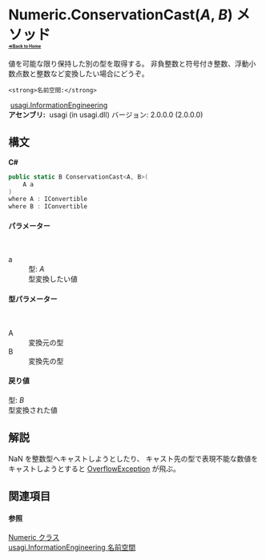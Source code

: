 # Numeric.ConservationCast(*A*, *B*) メソッド <div style="font-size:30%"><a href="https://github.com/usagi/usagi.cs/blob/master/docs/Home.md">≪Back to Home</a></div> 

値を可能な限り保持した別の型を取得する。 非負整数と符号付き整数、浮動小数点数と整数など変換したい場合にどうぞ。


    <strong>名前空間:</strong>
&nbsp;<a href="N_usagi_InformationEngineering.md">usagi.InformationEngineering</a><br /><strong>アセンブリ:</strong>
&nbsp;usagi (in usagi.dll) バージョン: 2.0.0.0 (2.0.0.0)

## 構文

**C#**<br />
``` C#
public static B ConservationCast<A, B>(
	A a
)
where A : IConvertible
where B : IConvertible

```


#### パラメーター
&nbsp;<dl><dt>a</dt><dd>型: *A*<br />型変換したい値</dd></dl>

#### 型パラメーター
&nbsp;<dl><dt>A</dt><dd>変換元の型</dd><dt>B</dt><dd>変換先の型</dd></dl>

#### 戻り値
型: *B*<br />型変換された値

## 解説
NaN を整数型へキャストしようとしたり、 キャスト先の型で表現不能な数値をキャストしようとすると <a href="http://msdn2.microsoft.com/ja-jp/library/41ktf3wy" target="_blank">OverflowException</a> が飛ぶ。

## 関連項目


#### 参照
<a href="T_usagi_InformationEngineering_Numeric.md">Numeric クラス</a><br /><a href="N_usagi_InformationEngineering.md">usagi.InformationEngineering 名前空間</a><br />
